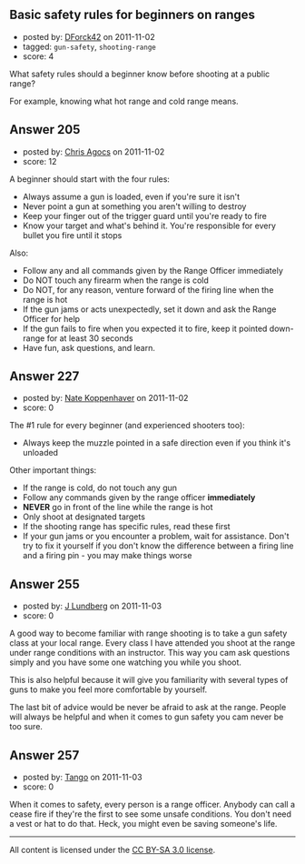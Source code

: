 ## Basic safety rules for beginners on ranges

- posted by: [DForck42](https://stackexchange.com/users/-1/124-dforck42) on 2011-11-02
- tagged: `gun-safety`, `shooting-range`
- score: 4

<p>What safety rules should a beginner know before shooting at a public range?</p>

<p>For example, knowing what hot range and cold range means.</p>



## Answer 205

- posted by: [Chris Agocs](https://stackexchange.com/users/-1/12-chris-agocs) on 2011-11-02
- score: 12

<p>A beginner should start with the four rules:</p>

<ul>
<li>Always assume a gun is loaded, even if you're sure it isn't</li>
<li>Never point a gun at something you aren't willing to destroy</li>
<li>Keep your finger out of the trigger guard until you're ready to fire</li>
<li>Know your target and what's behind it. You're responsible for every bullet you fire until it stops</li>
</ul>

<p>Also:</p>

<ul>
<li>Follow any and all commands given by the Range Officer immediately</li>
<li>Do NOT touch any firearm when the range is cold</li>
<li>Do NOT, for any reason, venture forward of the firing line when the range is hot</li>
<li>If the gun jams or acts unexpectedly, set it down and ask the Range Officer for help</li>
<li>If the gun fails to fire when you expected it to fire, keep it pointed down-range for at least 30 seconds</li>
<li>Have fun, ask questions, and learn.</li>
</ul>



## Answer 227

- posted by: [Nate Koppenhaver](https://stackexchange.com/users/-1/90-nate-koppenhaver) on 2011-11-02
- score: 0

<p>The #1 rule for every beginner (and experienced shooters too):  </p>

<ul>
<li>Always keep the muzzle pointed in a safe direction even if you think it's unloaded</li>
</ul>

<p>Other important things:</p>

<ul>
<li>If the range is cold, do not touch any gun</li>
<li>Follow any commands given by the range officer <strong>immediately</strong></li>
<li><strong>NEVER</strong> go in front of the line while the range is hot</li>
<li>Only shoot at designated targets</li>
<li>If the shooting range has specific rules, read these first</li>
<li>If your gun jams or you encounter a problem, wait for assistance. Don't try to fix it yourself if you don't know the difference between a firing line and a firing pin - you may make things worse</li>
</ul>



## Answer 255

- posted by: [J Lundberg](https://stackexchange.com/users/-1/40-j-lundberg) on 2011-11-03
- score: 0

<p>A good way to become familiar with range shooting is to take a gun safety class at your local range.  Every class I have attended you shoot at the range under range conditions with an instructor.  This way you cam ask questions simply and you have some one watching you while you shoot.</p>

<p>This is also helpful because it will give you familiarity with several types of guns to make you feel more comfortable by yourself.</p>

<p>The last bit of advice would be never be afraid to ask at the range.  People will always be helpful and when it comes to gun safety you cam never be too sure.</p>



## Answer 257

- posted by: [Tango](https://stackexchange.com/users/-1/65-tango) on 2011-11-03
- score: 0

<p>When it comes to safety, every person is a range officer.  Anybody can call a cease fire if they're the first to see some unsafe conditions.  You don't need a vest or hat to do that.  Heck, you might even be saving someone's life.</p>




---

All content is licensed under the [CC BY-SA 3.0 license](https://creativecommons.org/licenses/by-sa/3.0/).
